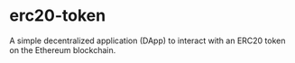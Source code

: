 # erc20-token
A simple decentralized application (DApp) to interact with an ERC20 token on the Ethereum blockchain.
